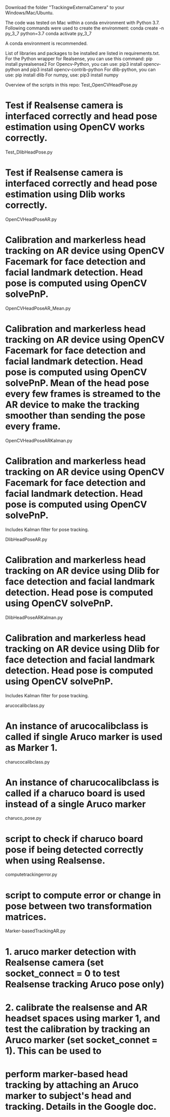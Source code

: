 Download the folder "TrackingwExternalCamera" to your Windows/Mac/Ubuntu.

The code was tested on Mac within a conda environment with Python 3.7. Following commands were used to create the environment:
conda create -n py_3_7 python=3.7
conda activate py_3_7

A conda environment is recommended.

List of libraries and packages to be installed are listed in requirements.txt.
For the Python wrapper for Realsense, you can use this command: pip install pyrealsense2
For Opencv-Python, you can use: pip3 install opencv-python and pip3 install opencv-contrib-python
For dlib-python, you can use: pip install dlib
For numpy, use: pip3 install numpy


Overview of the scripts in this repo:
Test_OpenCVHeadPose.py
# Test if Realsense camera is interfaced correctly and head pose estimation using OpenCV works correctly.

Test_DlibHeadPose.py
# Test if Realsense camera is interfaced correctly and head pose estimation using Dlib works correctly.

OpenCVHeadPoseAR.py
# Calibration and markerless head tracking on AR device using OpenCV Facemark for face detection and facial landmark detection. Head pose is computed using OpenCV solvePnP.

OpenCVHeadPoseAR_Mean.py
# Calibration and markerless head tracking on AR device using OpenCV Facemark for face detection and facial landmark detection. Head pose is computed using OpenCV solvePnP. Mean of the head pose every few frames is streamed to the AR device to make the tracking smoother than sending the pose every frame.

OpenCVHeadPoseARKalman.py
# Calibration and markerless head tracking on AR device using OpenCV Facemark for face detection and facial landmark detection. Head pose is computed using OpenCV solvePnP.
Includes Kalman filter for pose tracking.

DlibHeadPoseAR.py
# Calibration and markerless head tracking on AR device using Dlib for face detection and facial landmark detection. Head pose is computed using OpenCV solvePnP.

DlibHeadPoseARKalman.py
# Calibration and markerless head tracking on AR device using Dlib for face detection and facial landmark detection. Head pose is computed using OpenCV solvePnP.
Includes Kalman filter for pose tracking.



arucocalibclass.py  
# An instance of arucocalibclass is called if single Aruco marker is used as Marker 1. 

charucocalibclass.py
# An instance of charucocalibclass is called if a charuco board is used instead of a single Aruco marker


charuco_pose.py
# script to check if charuco board pose if being detected correctly when using Realsense.

computetrackingerror.py
# script to compute error or change in pose between two transformation matrices.



Marker-basedTrackingAR.py
# 1. aruco marker detection with Realsense camera (set socket_connect = 0 to test Realsense tracking Aruco pose only)
# 2. calibrate the realsense and AR headset spaces using marker 1, and test the calibration by tracking an Aruco marker (set socket_connet = 1). This can be used to
# perform marker-based head tracking by attaching an Aruco marker to subject's head and tracking. Details in the Google doc.

